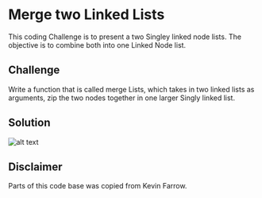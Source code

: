 # Merge two Linked Lists
This coding Challenge is to present a two Singley linked node lists.
The objective is to combine both into one Linked Node list.

## Challenge
Write a function that is called merge Lists, which takes in two linked lists as 
arguments, zip the two nodes together in one larger Singly linked list. 

## Solution
![alt text](http://url/to/img.png)

## Disclaimer
Parts of this code base was copied from Kevin Farrow.
